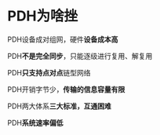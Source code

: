 # PDH为啥挫

PDH设备成对组网，硬件**设备成本高**

PDH**不是完全同步**，只能逐级进行复用、解复用

PDH**只支持点对点**链型网络

PDH开销字节少，**传输的信息容量有限**

PDH两大体系**三大标准，互通困难**

PDH**系统速率偏低**

